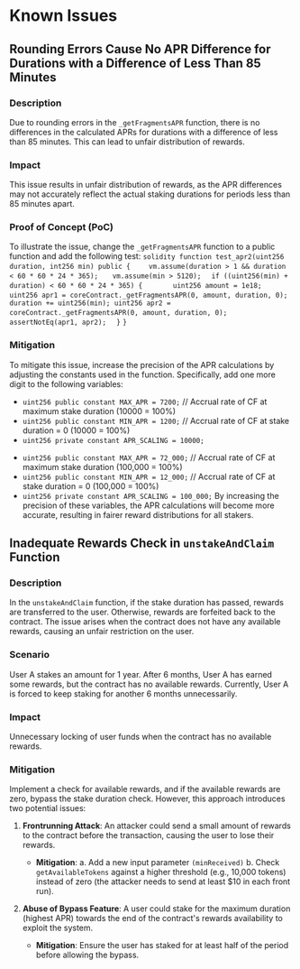 # Known Issues

## Rounding Errors Cause No APR Difference for Durations with a Difference of Less Than 85 Minutes

### Description
Due to rounding errors in the `_getFragmentsAPR` function, there is no differences in the calculated APRs for durations with a difference of less than 85 minutes. This can lead to unfair distribution of rewards.

### Impact
This issue results in unfair distribution of rewards, as the APR differences may not accurately reflect the actual staking durations for periods less than 85 minutes apart.

### Proof of Concept (PoC)
To illustrate the issue, change the `_getFragmentsAPR` function to a public function and add the following test:
`solidity function test_apr2(uint256 duration, int256 min) public { `
`   vm.assume(duration > 1 && duration < 60 * 60 * 24 * 365);`
`   vm.assume(min > 5120);`
`   if ((uint256(min) + duration) < 60 * 60 * 24 * 365) { `
`       uint256 amount = 1e18;`
`       uint256 apr1 = coreContract._getFragmentsAPR(0, amount, duration, 0);`
`       duration += uint256(min); uint256 apr2 = coreContract._getFragmentsAPR(0, amount, duration, 0);`
`       assertNotEq(apr1, apr2); `
`   } `
`}`

### Mitigation
To mitigate this issue, increase the precision of the APR calculations by adjusting the constants used in the function. Specifically, add one more digit to the following variables:
- `uint256 public constant MAX_APR = 7200;` // Accrual rate of CF at maximum stake duration (10000 = 100%)
- `uint256 public constant MIN_APR = 1200;` // Accrual rate of CF at stake duration = 0 (10000 = 100%)
- `uint256 private constant APR_SCALING = 10000;`
+ `uint256 public constant MAX_APR = 72_000;` // Accrual rate of CF at maximum stake duration (100,000 = 100%)
+ `uint256 public constant MIN_APR = 12_000;` // Accrual rate of CF at stake duration = 0 (100,000 = 100%)
+ `uint256 private constant APR_SCALING = 100_000;`
By increasing the precision of these variables, the APR calculations will become more accurate, resulting in fairer reward distributions for all stakers.



## Inadequate Rewards Check in `unstakeAndClaim` Function

### Description
In the `unstakeAndClaim` function, if the stake duration has passed, rewards are transferred to the user. Otherwise, rewards are forfeited back to the contract. The issue arises when the contract does not have any available rewards, causing an unfair restriction on the user.

### Scenario
User A stakes an amount for 1 year. After 6 months, User A has earned some rewards, but the contract has no available rewards. Currently, User A is forced to keep staking for another 6 months unnecessarily.

### Impact
Unnecessary locking of user funds when the contract has no available rewards.

### Mitigation
Implement a check for available rewards, and if the available rewards are zero, bypass the stake duration check. However, this approach introduces two potential issues:

1. **Frontrunning Attack**: An attacker could send a small amount of rewards to the contract before the transaction, causing the user to lose their rewards.
   - **Mitigation**:
     a. Add a new input parameter `(minReceived)`
     b. Check `getAvailableTokens` against a higher threshold (e.g., 10,000 tokens) instead of zero (the attacker needs to send at least $10 in each front run).

2. **Abuse of Bypass Feature**: A user could stake for the maximum duration (highest APR) towards the end of the contract's rewards availability to exploit the system.
   - **Mitigation**: Ensure the user has staked for at least half of the period before allowing the bypass.
